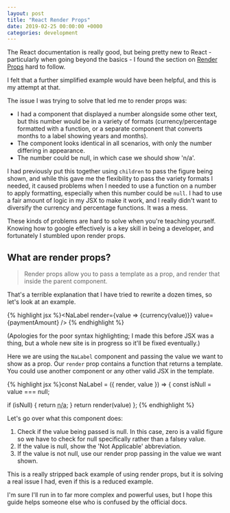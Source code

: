 ```yaml
--- 
layout: post
title: "React Render Props"
date: 2019-02-25 00:00:00 +0000
categories: development
---
```


The React documentation is really good, but being pretty new to React - particularly when going beyond the basics - I found the section on [Render Props](https://reactjs.org/docs/render-props.html) hard to follow.

I felt that a further simplified example would have been helpful, and this is my attempt at that.

The issue I was trying to solve that led me to render props was:

- I had a component that displayed a number alongside some other text, but this number would be in a variety of formats (currency/percentage formatted with a function, or a separate component that converts months to a label showing years and months).
- The component looks identical in all scenarios, with only the number differing in appearance.
- The number could be null, in which case we should show 'n/a'.

I had previously put this together using `children` to pass the figure being shown, and while this gave me the flexibility to pass the variety formats I needed, it caused problems when I needed to use a function on a number to apply formatting, especially when this number could be `null`. I had to use a fair amount of logic in my JSX to make it work, and I really didn't want to diversify the currency and percentage functions. It was a mess.

These kinds of problems are hard to solve when you're teaching yourself. Knowing how to google effectively is a key skill in being a developer, and fortunately I stumbled upon render props.

## What are render props?

> Render props allow you to pass a template as a prop, and render that inside the parent component.

That's a terrible explanation that I have tried to rewrite a dozen times, so let's look at an example.

{% highlight jsx %}<NaLabel render={value => <span>{currency(value)}</span>} value={paymentAmount} />
{% endhighlight %}

(Apologies for the poor syntax highlighting; I made this before JSX was a thing, but a whole new site is in progress so it'll be fixed eventually.)

Here we are using the `NaLabel` component and passing the value we want to show as a prop. Our `render` prop contains a function that returns a template. You could use another component or any other valid JSX in the template.

{% highlight jsx %}const NaLabel = ({ render, value }) => {
  const isNull = value === null;
  
  if (isNull) {
    return <abbr title="Not Applicable">n/a</abbr>;
  }
  return render(value)
};
{% endhighlight %}

Let's go over what this component does:

1. Check if the value being passed is null. In this case, zero is a valid figure so we have to check for null specifically rather than a falsey value.
2. If the value is null, show the 'Not Applicable' abbreviation.
3. If the value is not null, use our render prop passing in the value we want shown.

This is a really stripped back example of using render props, but it is solving a real issue I had, even if this is a reduced example.

I'm sure I'll run in to far more complex and powerful uses, but I hope this guide helps someone else who is confused by the official docs.
